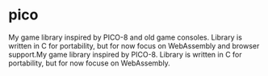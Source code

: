 # pico
My game library inspired by PICO-8 and old game consoles. Library is written in C for portability, but for now focus on WebAssembly and browser support.My game library inspired by PICO-8. Library is written in C for portability, but for now focuse on WebAssembly.
